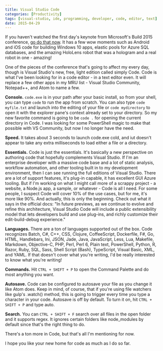 ```yaml
---
title: Visual Studio Code
categories: [Productivity]
tags: [visual-studio, ide, programming, developer, code, editor, text]
date: 2015-04-29
---
```


If you haven&#39;t watched the first day&#39;s keynote from Microsoft&#39;s Build 2015 conference, [go do that now](http://buildwindows.com/). It has a few wow moments such as Android and iOS code for building Windows 10 apps, elastic pools for Azure SQL databases, and the amazing HoloLens robot that was a hologram and a real robot in one - amazing!

One of the pieces of the conference that&#39;s going to affect my every day, though is Visual Studio&#39;s new, free, light edition called simply Code. Code is what I&#39;ve been looking for in a code editor - in a text editor even. It will replace a few other apps in my MRU list - Visual Studio Community, Notepad++, and Atom to name a few.

**Console.** `code.exe` is in your path after your basic install, so from your shell, you can type `code` to run the app from scratch. You can also type `code myfile.txt` and launch into the editing of your file or `code mydirectory` to open it with the explorer pane&#39;s context already set to your directory. So my new favorite command is going to be `code .` for opening the current directory in Code. I was looking for some PowerShell magic to make that possible with VS Community, but now I no longer have the need.

**Speed.** It takes about 3 seconds to launch code.exe cold, and iut doesn&#39;t appear to take any extra milliseconds to load either a file or a directory.

**Essentials.** Code is just the essentials. It&#39;s basically a new perspective on authoring code that hopefully complements Visual Studio. If I&#39;m an enterprise developer with a massive code base and a lot of static analysis, workflow automation, and other tooling built in to my development environment, then I can see running the full editions of Visual Studio. There are a lot of support features, it&#39;s plug-in capable, it has excellent GUI Azure tooling. But if I&#39;m working on what I might call more of a scrappy project - a website, a Node.js app, a sample, or whatever - Code is all I need. For some people, I suspect Code will cover 10% of the use cases, but for me, it&#39;s more like 90%. And actually, this is only the beginning. Check out what it says in the official docs: "In future previews, as we continue to evolve and refine this architecture, Visual Studio Code will include a public extensibility model that lets developers build and use plug-ins, and richly customize their edit-build-debug experience."

**Languages.** There are a ton of languages supported out of the box. Code recognizes Batch, C#, C++, CSS, Clojure, CoffeeScript, Dockerfile, F#, Go, HTML, Handlebars, Ini, JSON, Jade, Java, JavaScript, Less, Lua, Makefile, Markdown, Objective-C, PHP, Perl, Perl 6, Plain text, PowerShell, Python, R, Razor, Ruby, SQL, Sass, Shell Script (Bash), TypeScript, Visual Basic, XML, and YAML. If that doesn&#39;t cover what you&#39;re writing, I&#39;d be really interested to know what you&#39;re writing!

**Commands.** Hit `CTRL + SHIFT + P` to open the Command Palette and do most anything you want.

**Autosave.** Code can be configured to autosave your file as you change it like Atom does. Keep in mind, of course, that if you&#39;re using file watchers like gulp&#39;s .watch() method, this is going to trigger every time you type a character in your code. Autosave is off by default. To turn it on, hit `CTRL + SHIFT + P` and type auto.

**Search.** You can `CTRL + SHIFT + F` search over all files in the open folder and it supports regex. It ignores certain folders like node_modules by default since that&#39;s the right thing to do.

There&#39;s a ton more in Code, but that&#39;s all I&#39;m mentioning for now.

I hope you like your new home for code as much as I do so far.

 